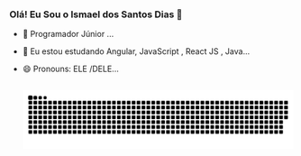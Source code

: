 ### Olá! Eu Sou o Ismael dos Santos Dias 👋

- 🔭 Programador Júnior ...
- 🌱 Eu estou estudando  Angular, JavaScript , React JS , Java...
- 😄 Pronouns: ELE /DELE...


  
  ##
 

 
  ![Snake animation](https://github.com/Maelzin13/Maelzin13/blob/output/github-contribution-grid-snake.svg)
 
